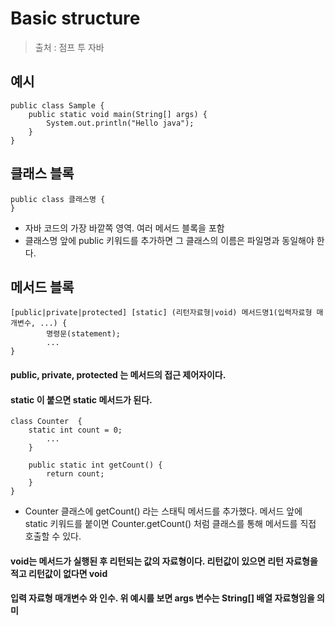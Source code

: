 # Basic structure

> 출처 : 점프 투 자바

## 예시

```
public class Sample {
    public static void main(String[] args) {
        System.out.println("Hello java");
    }
}
```

## 클래스 블록

```
public class 클래스명 {
}
```

- 자바 코드의 가장 바깥쪽 영역. 여러 메서드 블록을 포함
- 클래스명 앞에 public 키워드를 추가하면 그 클래스의 이름은 파일명과 동일해야 한다.

## 메서드 블록

```
[public|private|protected] [static] (리턴자료형|void) 메서드명1(입력자료형 매개변수, ...) {
        명령문(statement);
        ...
}
```
#### public, private, protected 는 메서드의 **접근 제어자**이다.

#### static 이 붙으면 static 메서드가 된다.

```
class Counter  {
    static int count = 0;
        ...
    }

    public static int getCount() {
        return count;
    }
}
```

- Counter 클래스에 getCount() 라는 스태틱 메서드를 추가했다. 메서드 앞에 static 키워드를 붙이면 Counter.getCount()
처럼 클래스를 통해 메서드를 직접 호출할 수 있다.

#### void는 메서드가 실행된 후 리턴되는 값의 자료형이다. 리턴값이 있으면 리턴 자료형을 적고 리턴값이 없다면 void

#### 입력 자료형 매개변수 와 인수. 위 예시를 보면 args 변수는 String[] 배열 자료형임을 의미